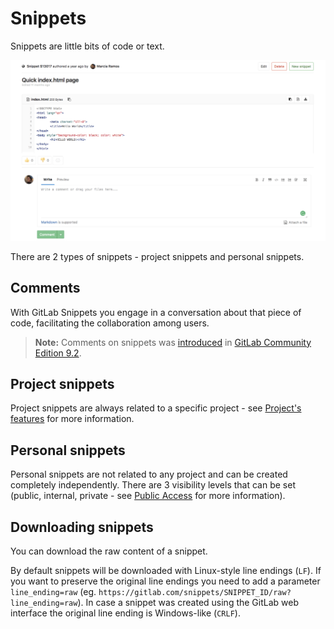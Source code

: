 # Snippets

Snippets are little bits of code or text.

![GitLab Snippet](img/gitlab_snippet.png)

There are 2 types of snippets - project snippets and personal snippets.

## Comments

With GitLab Snippets you engage in a conversation about that piece of code,
facilitating the collaboration among users.

> **Note:**
Comments on snippets was [introduced](https://gitlab.com/gitlab-org/gitlab-ce/issues/12910) in [GitLab Community Edition 9.2](https://about.gitlab.com/2017/05/22/gitlab-9-2-released/#comments-for-personal-snippets).

## Project snippets

Project snippets are always related to a specific project - see [Project's features](project/index.md#project-39-s-features) for more information.

## Personal snippets

Personal snippets are not related to any project and can be created completely independently. There are 3 visibility levels that can be set (public, internal, private - see [Public Access](../public_access/public_access.md) for more information).

## Downloading snippets

You can download the raw content of a snippet.

By default snippets will be downloaded with Linux-style line endings (`LF`). If you want to preserve the original line endings you need to add a parameter `line_ending=raw` (eg. `https://gitlab.com/snippets/SNIPPET_ID/raw?line_ending=raw`). In case a snippet was created using the GitLab web interface the original line ending is Windows-like (`CRLF`).
